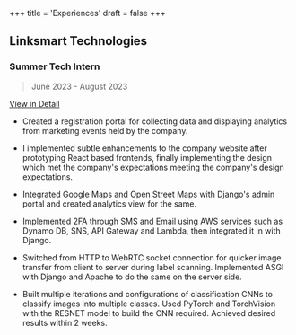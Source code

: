 +++
title = 'Experiences'
draft = false
+++

## Linksmart Technologies 
### Summer Tech Intern 
> June 2023 - August 2023

[View in Detail](./../internships/linksmarttechnologies)

- Created a registration portal for collecting data and displaying analytics from marketing events held by the company.

- I implemented subtle enhancements to the company website after prototyping React based frontends, finally implementing the design which met the company's expectations meeting the company's design expectations.

- Integrated Google Maps and Open Street Maps with Django's admin portal and created analytics view for the same.

- Implemented 2FA through SMS and Email using AWS services such as Dynamo DB, SNS, API Gateway and Lambda, then integrated it in with Django.

- Switched from HTTP to WebRTC socket connection for quicker image transfer from client to server during label scanning. Implemented ASGI with Django and Apache to do the same on the server side.

- Built multiple iterations and configurations of classification CNNs to classify images into multiple classes. Used PyTorch and TorchVision with the RESNET model to build the CNN required. Achieved desired results within 2 weeks.
